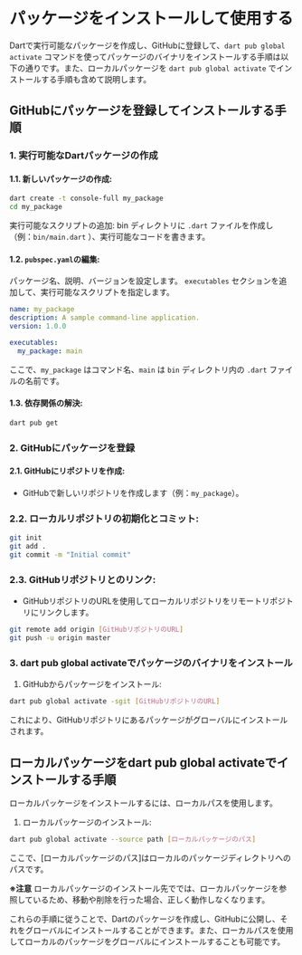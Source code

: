 # パッケージをインストールして使用する

Dartで実行可能なパッケージを作成し、GitHubに登録して、`dart pub global activate` コマンドを使ってパッケージのバイナリをインストールする手順は以下の通りです。また、ローカルパッケージを `dart pub global activate` でインストールする手順も含めて説明します。

## GitHubにパッケージを登録してインストールする手順
### 1. 実行可能なDartパッケージの作成
#### 1.1. 新しいパッケージの作成:
```bash
dart create -t console-full my_package
cd my_package
```
実行可能なスクリプトの追加:
bin ディレクトリに `.dart` ファイルを作成し（例：`bin/main.dart` ）、実行可能なコードを書きます。

#### 1.2. `pubspec.yaml`の編集:
パッケージ名、説明、バージョンを設定します。
`executables`  セクションを追加して、実行可能なスクリプトを指定します。
```yaml
name: my_package
description: A sample command-line application.
version: 1.0.0

executables:
  my_package: main
```
ここで、`my_package` はコマンド名、`main` は `bin` ディレクトリ内の `.dart` ファイルの名前です。

#### 1.3. 依存関係の解決:
```bash
dart pub get
```
### 2. GitHubにパッケージを登録
#### 2.1. GitHubにリポジトリを作成:
- GitHubで新しいリポジトリを作成します（例：`my_package`）。

### 2.2. ローカルリポジトリの初期化とコミット:
```bash
git init
git add .
git commit -m "Initial commit"
```
### 2.3. GitHubリポジトリとのリンク:
- GitHubリポジトリのURLを使用してローカルリポジトリをリモートリポジトリにリンクします。
```bash
git remote add origin [GitHubリポジトリのURL]
git push -u origin master
```

### 3. dart pub global activateでパッケージのバイナリをインストール
1. GitHubからパッケージをインストール:
```bash
dart pub global activate -sgit [GitHubリポジトリのURL]
```
これにより、GitHubリポジトリにあるパッケージがグローバルにインストールされます。


## ローカルパッケージをdart pub global activateでインストールする手順

ローカルパッケージをインストールするには、ローカルパスを使用します。

1. ローカルパッケージのインストール:
```bash
dart pub global activate --source path [ローカルパッケージのパス]
```
ここで、[ローカルパッケージのパス]はローカルのパッケージディレクトリへのパスです。

**※注意**
ローカルパッケージのインストール先ででは、ローカルパッケージを参照しているため、移動や削除を行った場合、正しく動作しなくなります。


これらの手順に従うことで、Dartのパッケージを作成し、GitHubに公開し、それをグローバルにインストールすることができます。また、ローカルパスを使用してローカルのパッケージをグローバルにインストールすることも可能です。





